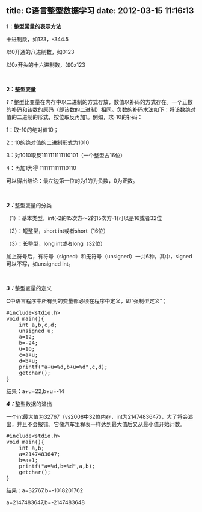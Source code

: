 title: C语言整型数据学习
date: 2012-03-15 11:16:13
---

<p>
	<strong>1：整型常量的表示方法</strong>
</p>
<p>
	十进制数，如123，-344.5
</p>
<p>
	以0开通的八进制数，如0123
</p>
<p>
	以0x开头的十六进制数，如0x123
</p>
<p>
	<br />
</p>
<p>
	<strong>2：整型变量</strong>
</p>
<p>
	<strong><em>1：</em></strong>整型比变量在内存中以二进制的方式存放，数值以补码的方式存在。一个正数的补码和该数的原码（即该数的二进制）相同。负数的补码求法如下：将该数绝对值的二进制的形式，按位取反再加1。例如，求-10的补码：
</p>
<p>
	1：取-10的绝对值10；
</p>
<p>
	2：10的绝对值的二进制形式为1010
</p>
<p>
	3：对1010取反1111111111110101（一个整型占16位）
</p>
<p>
	4：再加1为得 1111111111110110
</p>
<p>
	可以得出结论：最左边第一位的为1的为负数，0为正数。
</p>
<p>
	<br />
</p>
<p>
	<strong><em>2：</em></strong>整型变量的分类
</p>
<p>
	（1）：基本类型，int(-2的15次方～2的15次方-1)可以是16或者32位
</p>
<p>
	（2）：短整型，short int或者short（16位）
</p>
<p>
	（3）：长整型，long int或者long（32位）
</p>
<p>
	加上符号后，有符号（signed）和无符号（unsigned）一共6种。其中，signed可以不写，如unsigned int。
</p>
<p>
	<br />
</p>
<p>
	<strong><em>3：</em></strong>整型变量的定义
</p>
<p>
	C中语言程序中所有到的变量都必须在程序中定义，即“强制型定义”；
</p>
<p>
<pre class="prettyprint lang-cpp">#include&lt;stdio.h&gt;
void main(){
	int a,b,c,d;
	unsigned u;
	a=12;
	b=-24;
	u=10;
	c=a+u;
	d=b+u;
	printf("a+u=%d,b+u=%d",c,d);
	getchar();
}</pre>
结果：a+u=22,b+u=-14
</p>
<p>
	<em><strong>4：</strong></em>整型数据的溢出
</p>
<p>
	一个int最大值为32767（vs2008中32位内存，int为2147483647），大了将会溢出，并且不会报错。它像汽车里程表一样达到最大值后又从最小值开始计数。
</p>
<p>
<pre class="prettyprint lang-cpp">#include&lt;stdio.h&gt;
void main(){
	int a,b;
	a=2147483647;
	b=a+1;
	printf("a=%d,b=%d",a,b);
	getchar();
}</pre>
</p>
<p>
	结果：a=32767,b=-1018201762
</p>
<p>
	a=2147483647,b=-2147483648
</p>